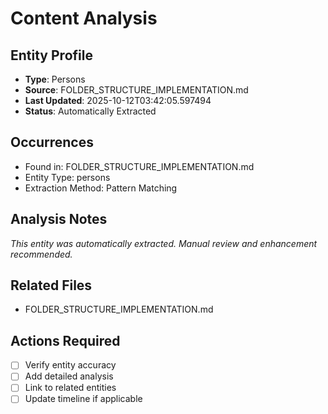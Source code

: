 # Content Analysis

## Entity Profile
- **Type**: Persons
- **Source**: FOLDER_STRUCTURE_IMPLEMENTATION.md
- **Last Updated**: 2025-10-12T03:42:05.597494
- **Status**: Automatically Extracted

## Occurrences
- Found in: FOLDER_STRUCTURE_IMPLEMENTATION.md
- Entity Type: persons
- Extraction Method: Pattern Matching

## Analysis Notes
*This entity was automatically extracted. Manual review and enhancement recommended.*

## Related Files
- FOLDER_STRUCTURE_IMPLEMENTATION.md

## Actions Required
- [ ] Verify entity accuracy
- [ ] Add detailed analysis
- [ ] Link to related entities
- [ ] Update timeline if applicable
